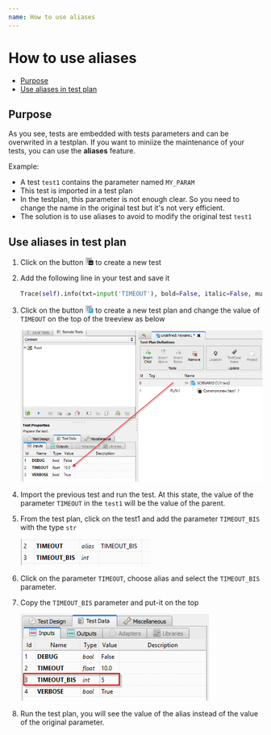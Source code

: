 ```yaml
---
name: How to use aliases
---
```


# How to use aliases

* [Purpose](howto_alias#purpose)
* [Use aliases in test plan](howto_alias#use-aliases-in-test-plan)

## Purpose

As you see, tests are embedded with tests parameters and can be overwrited in a testplan. 
If you want to miniize the maintenance of your tests, you can use the **aliases** feature.

Example:

- A test `test1` contains the parameter named `MY_PARAM`
- This test is imported in a test plan  
- In the testplan, this parameter is not enough clear. So you need to change the name in the original test but it's not very efficient.
- The solution is to use aliases to avoid to modify the original test `test1`

## Use aliases in test plan

1. Click on the button ![](/docs/images/client_new_tux.png) to create a new test

2. Add the following line in your test and save it 

    ```python
    Trace(self).info(txt=input('TIMEOUT'), bold=False, italic=False, multiline=False, raw=False)
    ```
    
3. Click on the button ![](/docs/images/client_new_tpx.png) to create a new test plan and change the value of `TIMEOUT` on the top of the treeview as below

    ![](/docs/images/client_testplan_parameters.png)

4. Import the previous test and run the test. At this state, the value of the parameter `TIMEOUT` in the `test1` will be the value of the parent.

5. From the test plan, click on the test1 and add the parameter `TIMEOUT_BIS` with the type `str`

    ![](/docs/images/client_alias_bis.png)

6. Click on the parameter `TIMEOUT`, choose alias and select the `TIMEOUT_BIS` parameter.

7. Copy the `TIMEOUT_BIS` parameter and put-it on the top

    ![](/docs/images/client_alias_param.png)

8. Run the test plan, you will see the value of the alias instead of the value of the original parameter.
 
 